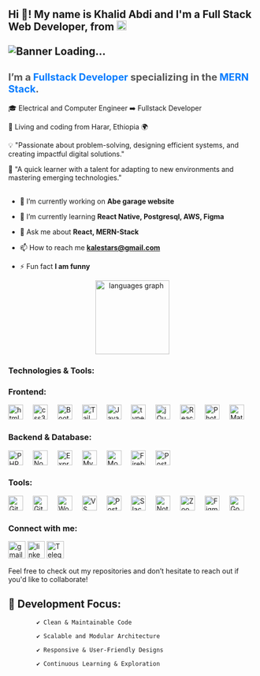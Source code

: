 <div>
<h2 align="left">Hi 👋! My name is Khalid Abdi and I'm a Full Stack Web Developer, from <img src="https://upload.wikimedia.org/wikipedia/commons/7/71/Flag_of_Ethiopia.svg" height="20" alt="Ethiopia flag" />
<img width="10" />
  
  <br />
  <br />

  <img src="https://www.digitalsolutionservices.com/img/services/web%20development.gif" alt="Banner Loading...">
</h2>
<h2 style="font-size: 20px; color: #555;">I’m a <strong style="color: #007bff;">Fullstack Developer</strong> specializing in the <strong style="color: #007bff;">MERN Stack</strong>.</h2>

🎓 Electrical and Computer Engineer ➡️ Fullstack Developer

📍 Living and coding from Harar, Ethiopia 🌍

 💡 "Passionate about problem-solving, designing efficient systems, and creating impactful digital solutions."

🌱  "A quick learner with a talent for adapting to new environments and mastering emerging technologies."
<br />
<br />
   - 🔭 I’m currently working on **Abe garage website**
   
   - 🌱 I’m currently learning **React Native, Postgresql, AWS, Figma**
     
   - 💬 Ask me about **React, MERN-Stack**
     
   - 📫 How to reach me **kalestars@gmail.com**
     
   - ⚡ Fun fact **I am funny**

</div>


<div align="center",  justify-content="space-between">
<!--   <img src="https://github-readme-stats.vercel.app/api?username=KhalidDevHub&hide_title=false&hide_rank=false&show_icons=true&include_all_commits=true&count_private=true&disable_animations=false&theme=dracula&locale=en&hide_border=false" height="150" alt="stats graph"  /> -->
  
  <img src="https://github-readme-stats.vercel.app/api/top-langs?username=KhalidDevHub&locale=en&hide_title=false&layout=compact&card_width=320&langs_count=5&theme=dracula&hide_border=false" height="150" alt="languages graph"  />
</div>


<div>
<!-- <img align="right" height="150" src="https://i.imgflip.com/65efzo.gif"  /> -->
</div>
<div align="left">
   <h3 align="left">Technologies & Tools:</h3>

   <h3 align="left">Frontend:</h3>
   <img src="https://cdn.jsdelivr.net/gh/devicons/devicon/icons/html5/html5-original.svg" height="30" alt="html5 logo" />
   <img width="12" />
   <img src="https://cdn.jsdelivr.net/gh/devicons/devicon/icons/css3/css3-original.svg" height="30" alt="css3 logo" />
   <img width="12" />
   <img src="https://cdn.jsdelivr.net/gh/devicons/devicon/icons/bootstrap/bootstrap-original.svg" height="30" alt="Bootstrap logo" />
   <img width="12" />
   <img src="https://static.cdnlogo.com/logos/t/58/tailwindcss.svg" height="30" alt="Tailwind CSS logo" />
   <img width="12" />
   <img src="https://cdn.jsdelivr.net/gh/devicons/devicon/icons/javascript/javascript-original.svg" height="30" alt="JavaScript logo" />
   <img width="12" />
   <img src="https://cdn.jsdelivr.net/gh/devicons/devicon/icons/typescript/typescript-original.svg" height="30" alt="typescript logo" />
   <img width="12" />
   <img src="https://cdn.jsdelivr.net/gh/devicons/devicon/icons/jquery/jquery-original.svg" height="30" alt="jQuery logo" />
   <img width="12" />
   <img src="https://cdn.jsdelivr.net/gh/devicons/devicon/icons/react/react-original.svg" height="30" alt="React.js logo" />
   <img width="12" />
   <img src="https://upload.wikimedia.org/wikipedia/commons/a/af/Adobe_Photoshop_CC_icon.svg" height="30" alt="Photoshop logo" />
   <img width="12" />
   <img src="https://cdn.jsdelivr.net/gh/devicons/devicon/icons/materialui/materialui-original.svg" height="30" alt="Material UI logo" />
<img width="12" />

   <h3 align="left">Backend & Database:</h3>
   <img src="https://cdn.jsdelivr.net/gh/devicons/devicon/icons/php/php-original.svg" height="30" alt="PHP logo" />
   <img width="12" />
   <img src="https://cdn.jsdelivr.net/gh/devicons/devicon/icons/nodejs/nodejs-original.svg" height="30" alt="Node.js logo" />
   <img width="12" />
   <img src="https://cdn.jsdelivr.net/gh/devicons/devicon/icons/express/express-original.svg" height="30" alt="Express.js logo" />
   <img width="12" />
    <img src="https://cdn.jsdelivr.net/gh/devicons/devicon/icons/mysql/mysql-original.svg" height="30" alt="MySQL logo" />
   <img width="12" />
   <img src="https://cdn.jsdelivr.net/gh/devicons/devicon/icons/mongodb/mongodb-original.svg" height="30" alt="MongoDB logo" />
   <img width="12" />
   <img src="https://cdn.jsdelivr.net/gh/devicons/devicon/icons/firebase/firebase-original.svg" height="30" alt="Firebase logo" />
   <img width="12" />
   <img src="https://cdn.jsdelivr.net/gh/devicons/devicon/icons/postgresql/postgresql-original.svg" height="30" alt="PostgreSQL logo" />
    <img width="12" />
   
 
  

   <h3 align="left">Tools:</h3>
   <img src="https://cdn.jsdelivr.net/gh/devicons/devicon/icons/git/git-original.svg" height="30" alt="Git logo" />
   <img width="12" />
   <img src="https://cdn.jsdelivr.net/gh/devicons/devicon/icons/github/github-original.svg" height="30" alt="GitHub logo" />
   <img width="12" />
   <img src="https://cdn.jsdelivr.net/gh/devicons/devicon/icons/wordpress/wordpress-original.svg" height="30" alt="WordPress logo" />
   <img width="12" />
   <img src="https://cdn.jsdelivr.net/gh/devicons/devicon/icons/vscode/vscode-original.svg" height="30" alt="VS Code logo" />
    <img width="12" />
    <img src="https://www.vectorlogo.zone/logos/getpostman/getpostman-icon.svg" height="30" alt="Postman logo" />
    <img width="12" />
    <img src="https://www.vectorlogo.zone/logos/slack/slack-icon.svg" height="30" alt="Slack logo" />
    <img width="12" />
    <img src="https://upload.wikimedia.org/wikipedia/commons/4/45/Notion_app_logo.png" height="30" alt="Notion logo" />
    <img width="12" />
    <img src="https://www.vectorlogo.zone/logos/zoomus/zoomus-icon.svg" height="30" alt="Zoom logo" />
    <img width="12" />
    <img src="https://www.vectorlogo.zone/logos/figma/figma-icon.svg" height="30" alt="Figma logo" />
    <img width="12" />
    <img src="https://www.vectorlogo.zone/logos/google_cloud/google_cloud-icon.svg" height="30" alt="Google Cloud logo" />
    <img width="12" />
    </div>




<div align="left">
  <h3 align="left">Connect with me:</h3>
  <a href="https://mail.google.com/mail/u/0/" target="_blank"> <img src="https://img.shields.io/static/v1?message=Gmail&logo=gmail&label=&color=D14836&logoColor=white&labelColor=&style=for-the-badge" height="35" alt="gmail logo"  /></a>
  <a href="https://www.linkedin.com/in/khalid-abdi-adem-1686012a1/" target="_blank"><img src="https://img.shields.io/static/v1?message=LinkedIn&logo=linkedin&label=&color=0077B5&logoColor=white&labelColor=&style=for-the-badge" height="35" alt="linkedin logo"  /></a>
   <a href="https://t.me/khalid_code_explorer" target="_blank"><img src="https://img.shields.io/static/v1?message=Telegram&logo=telegram&label=&color=0088cc&logoColor=white&labelColor=&style=for-the-badge" height="35" alt="Telegram logo" />
 </a>
  <p>Feel free to check out my repositories and don’t hesitate to reach out if you'd like to collaborate!</p>

  <h2>🔧 Development Focus:</h2>

            ✔️ Clean & Maintainable Code                             
 
            ✔️ Scalable and Modular Architecture                       

            ✔️ Responsive & User-Friendly Designs                     

            ✔️ Continuous Learning & Exploration                     

</div>



